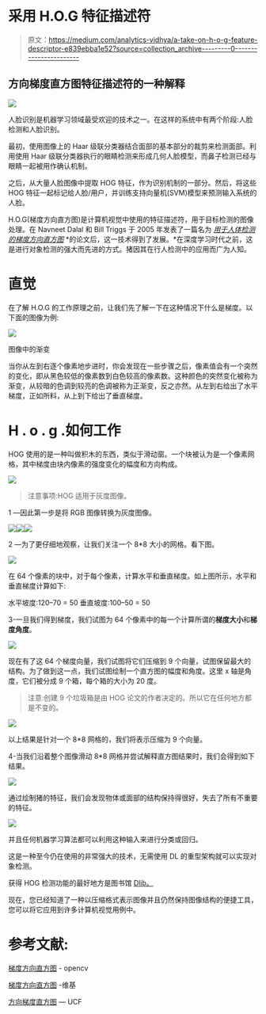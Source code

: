 # 采用 H.O.G 特征描述符

> 原文：<https://medium.com/analytics-vidhya/a-take-on-h-o-g-feature-descriptor-e839ebba1e52?source=collection_archive---------0----------------------->

## 方向梯度直方图特征描述符的一种解释

![](img/5af64e7945c41ba80063c617f20eedc6.png)

人脸识别是机器学习领域最受欢迎的技术之一。在这样的系统中有两个阶段:人脸检测和人脸识别。

最初，使用图像上的 Haar 级联分类器结合面部的基本部分的裁剪来检测面部。利用使用 Haar 级联分类器执行的眼睛检测来形成几何人脸模型，而鼻子检测已经与眼睛一起被用作确认机制。

之后，从大量人脸图像中提取 HOG 特征，作为识别机制的一部分。然后，将这些 HOG 特征一起标记给人脸/用户，并训练支持向量机(SVM)模型来预测输入系统的人脸。

H.O.G(梯度方向直方图)是计算机视觉中使用的特征描述符，用于目标检测的图像处理。在 Navneet Dalal 和 Bill Triggs 于 2005 年发表了一篇名为 [*用于人体检测的梯度方向直方图*](https://lear.inrialpes.fr/people/triggs/pubs/Dalal-cvpr05.pdf) *的论文后，这一技术得到了发展。*在深度学习时代之前，这是进行对象检测的强大而先进的方式。猪因其在行人检测中的应用而广为人知。

# **直觉**

在了解 H.O.G 的工作原理之前，让我们先了解一下在这种情况下什么是梯度。以下面的图像为例:

![](img/1e58909a53e7378b880fc5eb41a83960.png)

图像中的渐变

当你从左到右逐个像素地步进时，你会发现在一些步骤之后，像素值会有一个突然的变化，即从黑色较低的像素数到白色较高的像素数。这种颜色的突然变化被称为渐变，从较暗的色调到较亮的色调被称为正渐变，反之亦然。从左到右给出了水平梯度，正如所料，从上到下给出了垂直梯度。

# **H . o . g .如何工作**

HOG 使用的是一种叫做积木的东西，类似于滑动窗。一个块被认为是一个像素网格，其中梯度由块内像素的强度变化的幅度和方向构成。

![](img/1ac840e2e9f83aa76921fb4c36867d4a.png)

> 注意事项:HOG 适用于灰度图像。

1 —因此第一步是将 RGB 图像转换为灰度图像。

![](img/f022e55eb6c34e2349b1e3dacbad9fe3.png)![](img/0eeb9102e1c436bc258bb881e74796bb.png)![](img/07ec6e2d595e8bd5e93c7d6cbdbfcd9e.png)

2 —为了更仔细地观察，让我们关注一个 8*8 大小的网格。看下图。

![](img/f070ca40cd3452fca2576c35cac8b415.png)

在 64 个像素的块中，对于每个像素，计算水平和垂直梯度。如上图所示，水平和垂直梯度计算如下:

水平坡度:120–70 = 50
垂直坡度:100–50 = 50

3-一旦我们得到梯度，我们试图为 64 个像素中的每一个计算所谓的**梯度大小**和**梯度角度**。

![](img/d438f32e199ac04b7bddf06981e8f08d.png)

现在有了这 64 个梯度向量，我们试图将它们压缩到 9 个向量，试图保留最大的结构。为了做到这一点，我们试图绘制一个直方图的幅度和角度。这里 x 轴是角度，它们被分成 9 个箱，每个箱的大小为 20 度。

> 注意:创建 9 个垃圾箱是由 HOG 论文的作者决定的。所以它在任何地方都是不变的。

![](img/e69037df264b330305459430279d385c.png)

以上结果是针对一个 8*8 网格的，我们将表示压缩为 9 个向量。

4-当我们沿着整个图像滑动 8*8 网格并尝试解释直方图结果时，我们会得到如下结果。

![](img/d81f032007ff17e8c4ab5f947a05ca5b.png)

通过绘制猪的特征，我们会发现物体或面部的结构保持得很好，失去了所有不重要的特征。

![](img/061db23b3d71483b36080402ade55915.png)

并且任何机器学习算法都可以利用这种输入来进行分类或回归。

这是一种至今仍在使用的非常强大的技术，无需使用 DL 的重型架构就可以实现对象检测。

获得 HOG 检测功能的最好地方是图书馆 [Dlib。](http://dlib.net/)

现在，您已经知道了一种以压缩格式表示图像并且仍然保持图像结构的便捷工具，您可以将它应用到许多计算机视觉用例中。

# **参考文献:**

[梯度方向直方图](https://www.learnopencv.com/histogram-of-oriented-gradients/) - opencv

[梯度方向直方图](https://en.wikipedia.org/wiki/Histogram_of_oriented_gradients) -维基

[方向梯度直方图](https://www.youtube.com/watch?v=0Zib1YEE4LU) — UCF